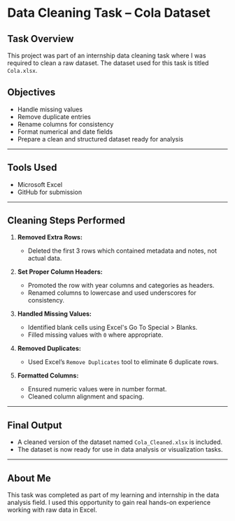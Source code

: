 # Data Cleaning Task – Cola Dataset

## Task Overview
This project was part of an internship data cleaning task where I was required to clean a raw dataset. The dataset used for this task is titled `Cola.xlsx`.

## Objectives
- Handle missing values
- Remove duplicate entries
- Rename columns for consistency
- Format numerical and date fields
- Prepare a clean and structured dataset ready for analysis

---

## Tools Used
- Microsoft Excel
- GitHub for submission

---

## Cleaning Steps Performed

1. **Removed Extra Rows:**
   - Deleted the first 3 rows which contained metadata and notes, not actual data.

2. **Set Proper Column Headers:**
   - Promoted the row with year columns and categories as headers.
   - Renamed columns to lowercase and used underscores for consistency.

3. **Handled Missing Values:**
   - Identified blank cells using Excel's Go To Special > Blanks.
   - Filled missing values with `0` where appropriate.

4. **Removed Duplicates:**
   - Used Excel’s `Remove Duplicates` tool to eliminate 6 duplicate rows.

5. **Formatted Columns:**
   - Ensured numeric values were in number format.
   - Cleaned column alignment and spacing.

---

## Final Output
- A cleaned version of the dataset named `Cola_Cleaned.xlsx` is included.
- The dataset is now ready for use in data analysis or visualization tasks.

---

## About Me
This task was completed as part of my learning and internship in the data analysis field. I used this opportunity to gain real hands-on experience working with raw data in Excel.

